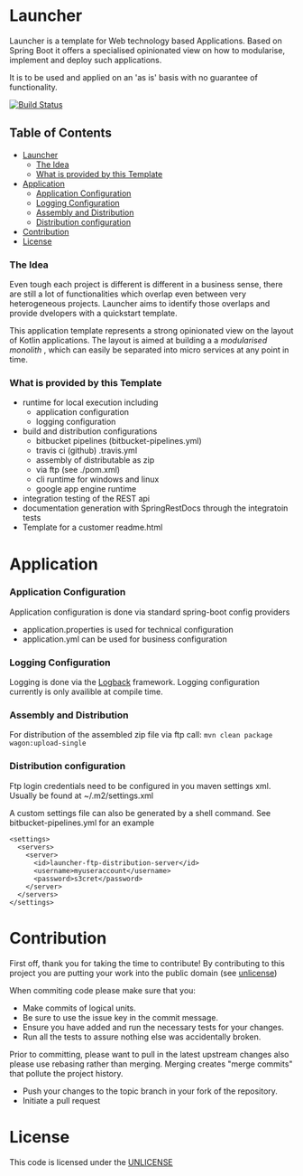 # Launcher #
Launcher is a template for Web technology based Applications.
Based on Spring Boot it offers a specialised opinionated view on
how to modularise, implement and deploy such applications.

It is to be used and applied on an 'as is' basis with no guarantee of functionality.

[![Build Status](https://travis-ci.org/systemkern/launcher.svg?branch=master)](https://travis-ci.org/systemkern/launcher)


## Table of Contents

* [Launcher](#launcher)
  * [The Idea](#the-idea)
  * [What is provided by this Template](#what-is-provided-by-this-template)
* [Application](#application)
  * [Application Configuration](#application-configuration)
  * [Logging Configuration](#logging-configuration)
  * [Assembly and Distribution](#assembly-and-distribution)
  * [Distribution configuration](#distribution-configuration)
* [Contribution](#contribution)
* [License](#license)


### The Idea
Even tough each project is different is different in a business sense,
there are still a lot of functionalities which overlap even between very
heterogeneous projects. Launcher aims to identify those overlaps and provide
dvelopers with a quickstart template.

This application template represents a strong opinionated view on the layout of Kotlin applications.
The layout is aimed at building a a _modularised monolith_ , which can easily be separated into
micro services at any point in time.

### What is provided by this Template
* runtime for local execution including 
  * application configuration
  * logging configuration
* build and distribution configurations
  * bitbucket pipelines (bitbucket-pipelines.yml)
  * travis ci (github) .travis.yml
  * assembly of distributable as zip
  * via ftp (see ./pom.xml)
  * cli runtime for windows and linux
  * google app engine runtime
* integration testing of the REST api
* documentation generation with SpringRestDocs through the integratoin tests
* Template for a customer readme.html


# Application #

### Application Configuration
Application configuration is done via standard spring-boot config providers
* application.properties is used for technical configuration
* application.yml can be used for business configuration

### Logging Configuration
Logging is done via the [Logback](https://logback.qos.ch/documentation.html) framework.
Logging configuration currently is only availible at compile time.

### Assembly and Distribution
For distribution of the assembled zip file via ftp call:
`mvn clean package wagon:upload-single`

### Distribution configuration
Ftp login credentials need to be configured in you maven settings xml.
Usually be found at ~/.m2/settings.xml

A custom settings file can also be generated by a shell command.
See bitbucket-pipelines.yml for an example

```
<settings>
  <servers>
    <server>
      <id>launcher-ftp-distribution-server</id>
      <username>myuseraccount</username>
      <password>s3cret</password>
    </server>
  </servers>
</settings>
```


# Contribution #
First off, thank you for taking the time to contribute! By contributing to this project
you are putting your work into the public domain (see [unlicense](LICENSE))

When commiting code please make sure that you:
* Make commits of logical units.
* Be sure to use the issue key in the commit message.
* Ensure you have added and run the necessary tests for your changes.
* Run all the tests to assure nothing else was accidentally broken.

Prior to committing, please want to pull in the latest upstream changes
also please use rebasing rather than merging.
Merging creates "merge commits" that pollute the project history.

* Push your changes to the topic branch in your fork of the repository.
* Initiate a pull request


# License #

This code is licensed under the [UNLICENSE](LICENSE)
